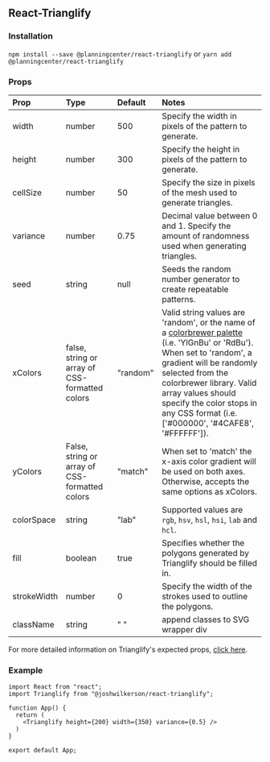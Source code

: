## React-Trianglify

### Installation
`npm install --save @planningcenter/react-trianglify`
or 
`yarn add @planningcenter/react-trianglify`

### Props
| Prop | Type | Default | Notes |
|:-----|:-----|:--------|:-----|
| width | number | 500 | Specify the width in pixels of the pattern to generate. |
| height | number | 300 | Specify the height in pixels of the pattern to generate.|
| cellSize | number | 50 | Specify the size in pixels of the mesh used to generate triangles. |
| variance | number | 0.75 | Decimal value between 0 and 1. Specify the amount of randomness used when generating triangles. |
| seed | string | null | Seeds the random number generator to create repeatable patterns. |
| xColors | false, string or array of CSS-formatted colors | "random" | Valid string values are 'random', or the name of a [colorbrewer palette](http://bl.ocks.org/mbostock/5577023) (i.e. 'YlGnBu' or 'RdBu'). When set to 'random', a gradient will be randomly selected from the colorbrewer library. Valid array values should specify the color stops in any CSS format (i.e. ['#000000', '#4CAFE8', '#FFFFFF']).
| yColors | False, string or array of CSS-formatted colors | "match" | When set to 'match' the x-axis color gradient will be used on both axes. Otherwise, accepts the same options as xColors. |
| colorSpace | string | "lab" | Supported values are `rgb`, `hsv`, `hsl`, `hsi`, `lab` and `hcl`. |
| fill | boolean | true | Specifies whether the polygons generated by Trianglify should be filled in. |
| strokeWidth | number | 0 | Specify the width of the strokes used to outline the polygons. | 
| className | string | " " | append classes to SVG wrapper div |

For more detailed information on Trianglify's expected props, [click here](https://github.com/qrohlf/trianglify).


### Example
```
import React from "react";
import Trianglify from "@joshwilkerson/react-trianglify";

function App() {
  return (
    <Trianglify height={200} width={350} variance={0.5} />
  )
}

export default App;
```
